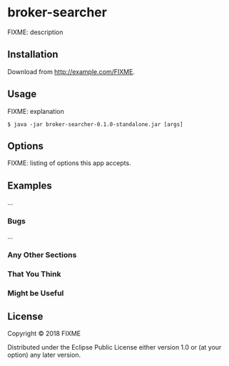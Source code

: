 # broker-searcher

FIXME: description

## Installation

Download from http://example.com/FIXME.

## Usage

FIXME: explanation

    $ java -jar broker-searcher-0.1.0-standalone.jar [args]

## Options

FIXME: listing of options this app accepts.

## Examples

...

### Bugs

...

### Any Other Sections
### That You Think
### Might be Useful

## License

Copyright © 2018 FIXME

Distributed under the Eclipse Public License either version 1.0 or (at
your option) any later version.
